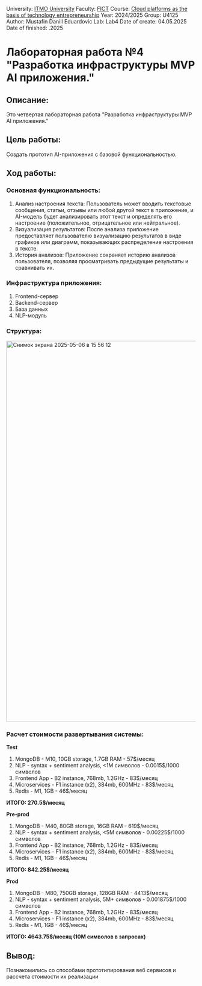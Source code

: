 University: [ITMO University](https://itmo.ru/ru/)
 Faculty: [FICT](https://fict.itmo.ru)
 Course: [Cloud platforms as the basis of technology entrepreneurship](https://itmo-ict-faculty.github.io/cloud-platforms-as-the-basis-of-technology-entrepreneurship/)
 Year: 2024/2025
 Group: U4125
 Author: Mustafin Daniil Eduardovic
 Lab: Lab4
 Date of create: 04.05.2025
 Date of finished: .2025
# Лабораторная работа №4 "Разработка инфраструктуры MVP AI приложения."

## Описание:
Это четвертая лабораторная работа "Разработка инфраструктуры MVP AI приложения."

## Цель работы:
Создать прототип AI-приложения с базовой функциональностью.

## Ход работы:
### Основная функциональность:
1. Анализ настроения текста: Пользователь может вводить текстовые сообщения, статьи, отзывы или любой другой текст в приложение, и AI-модель будет анализировать этот текст и определять его настроение (положительное, отрицательное или нейтральное).
2. Визуализация результатов: После анализа приложение предоставляет пользователю визуализацию результатов в виде графиков или диаграмм, показывающих распределение настроения в тексте.
3. История анализов: Приложение сохраняет историю анализов пользователя, позволяя просматривать предыдущие результаты и сравнивать их.

### Инфраструктура приложения:
1. Frontend-сервер
2. Backend-сервер
3. База данных
4. NLP-модуль

### Структура:
<img width="1012" alt="Снимок экрана 2025-05-06 в 15 56 12" src="https://github.com/user-attachments/assets/58a3dd6f-99dc-4983-816a-bb58e0e0cec3" />

### Расчет стоимости развертывания системы:

**Test**

1. MongoDB - M10, 10GB storage, 1.7GB RAM - 57$/месяц
2. NLP - syntax + sentiment analysis, <1M символов - 0.0015$/1000 символов
3. Frontend App - B2 instance, 768mb, 1.2GHz - 83$/месяц
4. Microservices - F1 instance (x2), 384mb, 600MHz - 83$/месяц
5. Redis - M1, 1GB - 46$/месяц

**ИТОГО: 270.5$/месяц**

**Pre-prod**

1. MongoDB - M40, 80GB storage, 16GB RAM - 619$/месяц
2. NLP - syntax + sentiment analysis, <5M символов - 0.00225$/1000 символов
3. Frontend App - B2 instance, 768mb, 1.2GHz - 83$/месяц
4. Microservices - F1 instance (x2), 384mb, 600MHz - 83$/месяц
5. Redis - M1, 1GB - 46$/месяц

**ИТОГО: 842.25$/месяц**

**Prod**

1. MongoDB - M80, 750GB storage, 128GB RAM - 4413$/месяц
2. NLP - syntax + sentiment analysis, 5M+ символов - 0.001875$/1000 символов
3. Frontend App - B2 instance, 768mb, 1.2GHz - 83$/месяц
4. Microservices - F1 instance (x2), 384mb, 600MHz - 83$/месяц
5. Redis - M1, 1GB - 46$/месяц

**ИТОГО: 4643.75$/месяц (10M символов в запросах)**

## Вывод:
Познакомились со способами прототипирования веб сервисов и рассчета стоимости их реализации

